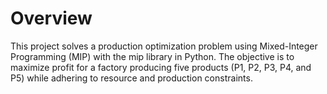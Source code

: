 # Overview # 
This project solves a production optimization problem using Mixed-Integer Programming (MIP) with the mip library in Python. The objective is to maximize profit for a factory producing five products (P1, P2, P3, P4, and P5) while adhering to resource and production constraints. 






